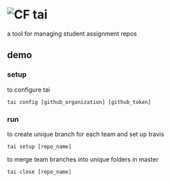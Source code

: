 # ![CF](http://i.imgur.com/7v5ASc8.png) tai
a tool for managing student assignment repos

## demo
### setup
to configure tai
```
tai config [github_organization] [github_token]
```

### run
to create unique branch for each team and set up travis
```
tai setup [repo_name]
```

to merge team branches into unique folders in master
```
tai close [repo_name]
```

